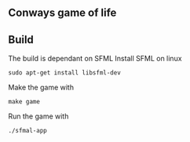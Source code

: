 ## Conways game of life

## Build
The build is dependant on SFML
Install SFML on linux
```
sudo apt-get install libsfml-dev
```

Make the game with
```
make game
```

Run the game with 
```
./sfmal-app
```
